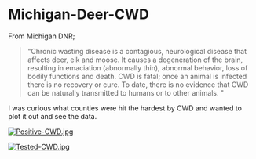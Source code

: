 # Michigan-Deer-CWD



From Michigan DNR;  
 >"Chronic wasting disease is a contagious, neurological disease that affects deer, elk and moose. It causes a degeneration of the brain,  
resulting in emaciation (abnormally thin), abnormal behavior, loss of bodily functions and death. CWD is fatal; once an animal is infected    
there is no recovery or cure. To date, there is no evidence that CWD can be naturally transmitted to humans or to other animals.  "



I was curious what counties were hit the hardest by CWD and wanted to plot it out and see the data.

[![Positive-CWD.jpg](https://i.postimg.cc/V6Y1M4MZ/Positive-CWD.jpg)](https://postimg.cc/4KFrR6Wp)  

[![Tested-CWD.jpg](https://i.postimg.cc/qqqTDR18/Tested-CWD.jpg)](https://postimg.cc/R6kyNM5F)
